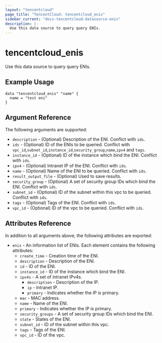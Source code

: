 ```yaml
---
layout: "tencentcloud"
page_title: "TencentCloud: tencentcloud_enis"
sidebar_current: "docs-tencentcloud-datasource-enis"
description: |-
  Use this data source to query query ENIs.
---
```


# tencentcloud_enis

Use this data source to query query ENIs.

## Example Usage

```hcl
data "tencentcloud_enis" "name" {
  name = "test eni"
}
```

## Argument Reference

The following arguments are supported:

* `description` - (Optional) Description of the ENI. Conflict with `ids`.
* `ids` - (Optional) ID of the ENIs to be queried. Conflict with `vpc_id`,`subnet_id`,`instance_id`,`security_group`,`name`,`ipv4` and `tags`.
* `instance_id` - (Optional) ID of the instance which bind the ENI. Conflict with `ids`.
* `ipv4` - (Optional) Intranet IP of the ENI. Conflict with `ids`.
* `name` - (Optional) Name of the ENI to be queried. Conflict with `ids`.
* `result_output_file` - (Optional) Used to save results.
* `security_group` - (Optional) A set of security group IDs which bind the ENI. Conflict with `ids`.
* `subnet_id` - (Optional) ID of the subnet within this vpc to be queried. Conflict with `ids`.
* `tags` - (Optional) Tags of the ENI. Conflict with `ids`.
* `vpc_id` - (Optional) ID of the vpc to be queried. Conflict with `ids`.

## Attributes Reference

In addition to all arguments above, the following attributes are exported:

* `enis` - An information list of ENIs. Each element contains the following attributes:
  * `create_time` - Creation time of the ENI.
  * `description` - Description of the ENI.
  * `id` - ID of the ENI.
  * `instance_id` - ID of the instance which bind the ENI.
  * `ipv4s` - A set of intranet IPv4s.
    * `description` - Description of the IP.
    * `ip` - Intranet IP.
    * `primary` - Indicates whether the IP is primary.
  * `mac` - MAC address.
  * `name` - Name of the ENI.
  * `primary` - Indicates whether the IP is primary.
  * `security_groups` - A set of security group IDs which bind the ENI.
  * `state` - States of the ENI.
  * `subnet_id` - ID of the subnet within this vpc.
  * `tags` - Tags of the ENI.
  * `vpc_id` - ID of the vpc.


